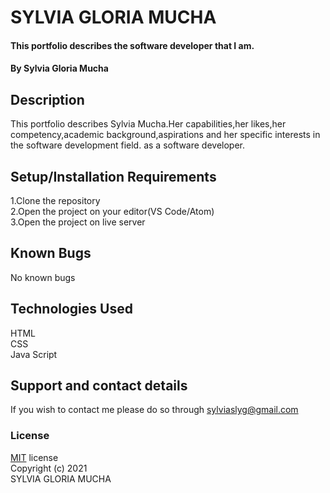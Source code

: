 # SYLVIA GLORIA MUCHA
#### This portfolio describes the software developer that I am.
#### By Sylvia Gloria Mucha

## Description
This portfolio describes Sylvia Mucha.Her capabilities,her likes,her competency,academic background,aspirations and her specific interests in the software development field.
as a software developer.

## Setup/Installation Requirements
1.Clone the repository
<br>
2.Open the project on your editor(VS Code/Atom)
<br>
3.Open the project on live server

## Known Bugs
No known bugs

## Technologies Used
HTML
<br>
CSS
<br>
Java Script

## Support and contact details
If you wish to contact me please do so through sylviaslyg@gmail.com

### License
[MIT](https://choosealicense.com/licenses/mit/) license
<br>
Copyright (c) 2021
<br>
SYLVIA GLORIA MUCHA
  